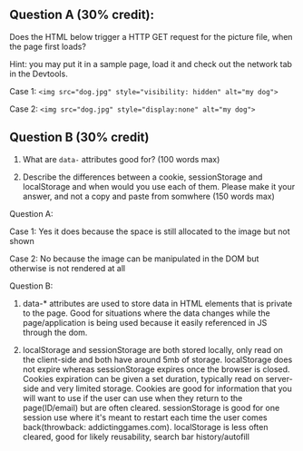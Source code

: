 ## Question A (30% credit): 

Does the HTML below trigger a HTTP GET request for the picture file, when the page first loads?  

Hint: you may put it in a sample page, load it and check out the network tab in the Devtools.

Case 1:
    `<img src="dog.jpg" style="visibility: hidden" alt="my dog">`

Case 2:
    `<img src="dog.jpg" style="display:none" alt="my dog">`


## Question B (30% credit)

1. What are `data-` attributes good for? (100 words max)

2. Describe the differences between a cookie, sessionStorage and localStorage and when would you use each of them. Please make it your answer, and not a copy and paste from somwhere (150 words max)


Question A:

Case 1: 
Yes it does because the space is still allocated to the image but not shown

Case 2:
No because the image can be manipulated in the DOM but otherwise is not rendered at all

Question B:

1. data-* attributes are used to store data in HTML elements that is private to the page. Good for situations where the data changes while the page/application is being used because it easily referenced in JS through the dom. 

2. localStorage and sessionStorage are both stored locally, only read on the client-side and both have around 5mb of storage. localStorage does not expire whereas sessionStorage expires once the browser is closed. Cookies expiration can be given a set duration, typically read on server-side and very limited storage. Cookies are good for information that you will want to use if the user can use when they return to the page(ID/email) but are often cleared. sessionStorage is good for one session use where it's meant to restart each time the user comes back(throwback: addictinggames.com). localStorage is less often cleared, good for likely reusability, search bar history/autofill